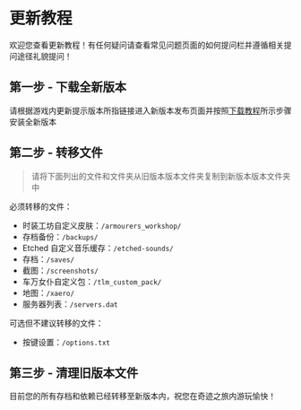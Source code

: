# 更新教程

欢迎您查看更新教程！有任何疑问请查看常见问题页面的如何提问栏并遵循相关提问途径礼貌提问！

## 第一步 - 下载全新版本

请根据游戏内更新提示版本所指链接进入新版本发布页面并按照[下载教程](./install)所示步骤安装全新版本

## 第二步 - 转移文件

> 请将下面列出的文件和文件夹从旧版本版本文件夹复制到新版本版本文件夹中

必须转移的文件：

- 时装工坊自定义皮肤：`/armourers_workshop/`
- 存档备份：`/backups/`
- Etched 自定义音乐缓存：`/etched-sounds/`
- 存档：`/saves/`
- 截图：`/screenshots/`
- 车万女仆自定义包：`/tlm_custom_pack/`
- 地图：`/xaero/`
- 服务器列表：`/servers.dat`

可选但不建议转移的文件：

- 按键设置：`/options.txt`

## 第三步 - 清理旧版本文件

目前您的所有存档和依赖已经转移至新版本内，祝您在奇迹之旅内游玩愉快！